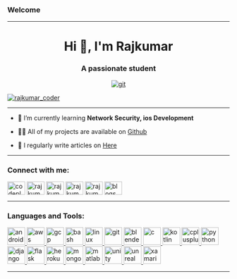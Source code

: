 ### Welcome
---

<h1 align="center">Hi 👋, I'm Rajkumar</h1>

<h3 align="center">A passionate student</h3>


<p align="center">
  <a href="https://github.com/codeplusmath" target="_blank"> <img src="https://github.com/codeplusmath/codeplusmath/blob/main/coding.gif" alt="git" /> </a>
</p>


<p align="left"> <a href="https://twitter.com/rajkumar_coder" target="blank"><img src="https://img.shields.io/twitter/follow/rajkumar_coder?logo=twitter&style=for-the-badge" alt="rajkumar_coder" /></a> </p>

---
- 🌱 I’m currently learning **Network Security, ios Development**

- 👨‍💻 All of my projects are available on [Github](https://github.com/codeplusmath)

- 📝 I regularly write articles on [Here](https://codeplusmath.blogspot.com/)

---
<!-- ### Blogs posts -->
<!-- BLOG-POST-LIST:START -->
<!-- BLOG-POST-LIST:END -->

<h3 align="left">Connect with me:</h3>
<p align="left">
<a href="https://dev.to/codeplusmath" target="blank"><img align="center" src="https://cdn.jsdelivr.net/npm/simple-icons@3.0.1/icons/dev-dot-to.svg" alt="codeplusmath" height="30" width="40" /></a>
<a href="https://twitter.com/rajkumar_coder" target="blank"><img align="center" src="https://cdn.jsdelivr.net/npm/simple-icons@3.0.1/icons/twitter.svg" alt="rajkumar_coder" height="30" width="40" /></a>
<a href="https://linkedin.com/in/rajkumar sawant" target="blank"><img align="center" src="https://cdn.jsdelivr.net/npm/simple-icons@3.0.1/icons/linkedin.svg" alt="rajkumar sawant" height="30" width="40" /></a>
<a href="https://kaggle.com/rajkumar sawant" target="blank"><img align="center" src="https://cdn.jsdelivr.net/npm/simple-icons@3.0.1/icons/kaggle.svg" alt="rajkumar sawant" height="30" width="40" /></a>
<a href="https://instagram.com/rajkumar_sawant_" target="blank"><img align="center" src="https://cdn.jsdelivr.net/npm/simple-icons@3.0.1/icons/instagram.svg" alt="rajkumar_sawant_" height="30" width="40" /></a>
<a href="https://codeplusmath.blogspot.com/" target="blank"><img align="center" src="https://cdn.jsdelivr.net/npm/simple-icons@3.0.1/icons/rss.svg" alt="blogs" height="30" width="40" /></a>
</p>

---

<h3 align="left">Languages and Tools:</h3>
<p align="left"> 
  <a href="https://developer.android.com" target="_blank"> <img src="https://upload.wikimedia.org/wikipedia/commons/thumb/8/82/Android_logo_2019.svg/687px-Android_logo_2019.svg.png" alt="android" width="40" height="40"/> </a> 
  <a href="https://aws.amazon.com" target="_blank"> <img src="https://upload.wikimedia.org/wikipedia/commons/thumb/9/93/Amazon_Web_Services_Logo.svg/150px-Amazon_Web_Services_Logo.svg.png" alt="aws" width="40" height="40"/> </a>  
  <a href="https://cloud.google.com" target="_blank"> <img src="https://www.vectorlogo.zone/logos/google_cloud/google_cloud-icon.svg" alt="gcp" width="40" height="40"/> </a> 
  <a href="https://www.gnu.org/software/bash/" target="_blank"> <img src="https://www.vectorlogo.zone/logos/gnu_bash/gnu_bash-icon.svg" alt="bash" width="40" height="40"/> </a>
  <a href="https://www.linux.org/" target="_blank"> <img src="https://devicons.github.io/devicon/devicon.git/icons/linux/linux-original.svg" alt="linux" width="40" height="40"/> </a> 
  <a href="https://git-scm.com/" target="_blank"> <img src="https://www.vectorlogo.zone/logos/git-scm/git-scm-icon.svg" alt="git" width="40" height="40"/> </a> 
  <a href="https://www.blender.org/" target="_blank"> <img src="https://download.blender.org/branding/community/blender_community_badge_white.svg" alt="blender" width="40" height="40"/> </a> 
  <a href="https://www.cprogramming.com/" target="_blank"> <img src="https://devicons.github.io/devicon/devicon.git/icons/c/c-original.svg" alt="c" width="40" height="40"/> </a>
  <a href="https://kotlinlang.org" target="_blank"> <img src="https://www.vectorlogo.zone/logos/kotlinlang/kotlinlang-icon.svg" alt="kotlin" width="40" height="40"/> </a>
  <a href="https://www.w3schools.com/cpp/" target="_blank"> <img src="https://devicons.github.io/devicon/devicon.git/icons/cplusplus/cplusplus-original.svg" alt="cplusplus" width="40" height="40"/> </a> 
  <a href="https://www.python.org/" target="_blank"> <img src="https://www.python.org/static/img/python-logo-large.c36dccadd999.png?1576869008" alt="python" width="40" height="40"/> </a> 
  <a href="https://www.djangoproject.com/" target="_blank"> <img src="https://devicons.github.io/devicon/devicon.git/icons/django/django-original.svg" alt="django" width="40" height="40"/> </a> 
  <a href="https://flask.palletsprojects.com/" target="_blank"> <img src="https://www.vectorlogo.zone/logos/pocoo_flask/pocoo_flask-icon.svg" alt="flask" width="40" height="40"/> </a> 
  <a href="https://heroku.com" target="_blank"> <img src="https://www.vectorlogo.zone/logos/heroku/heroku-icon.svg" alt="heroku" width="40" height="40"/> </a> 
  <a href="https://www.mongodb.com/" target="_blank"> <img src="https://devicons.github.io/devicon/devicon.git/icons/mongodb/mongodb-original-wordmark.svg" alt="mongodb" width="40" height="40"/> </a> 
  <a href="https://www.mathworks.com/" target="_blank"> <img src="https://raw.githubusercontent.com/simple-icons/simple-icons/master/icons/mathworks.svg" alt="matlab" width="40" height="40"/> </a>  
  <a href="https://unity.com/" target="_blank"> <img src="https://www.vectorlogo.zone/logos/unity3d/unity3d-icon.svg" alt="unity" width="40" height="40"/> </a> 
  <a href="https://unrealengine.com/" target="_blank"> <img src="https://raw.githubusercontent.com/kenangundogan/fontisto/036b7eca71aab1bef8e6a0518f7329f13ed62f6b/icons/svg/brand/unreal-engine.svg" alt="unreal" width="40" height="40"/> </a> 
  <a href="https://dotnet.microsoft.com/apps/xamarin" target="_blank"> <img src="https://raw.githubusercontent.com/detain/svg-logos/780f25886640cef088af994181646db2f6b1a3f8/svg/xamarin.svg" alt="xamarin" width="40" height="40"/> </a> 
</p>

---
